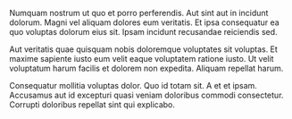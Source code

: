 Numquam nostrum ut quo et porro perferendis. Aut sint aut in incidunt dolorum. Magni vel aliquam dolores eum veritatis. Et ipsa consequatur ea quo voluptas dolorum eius sit. Ipsam incidunt recusandae reiciendis sed.
 Aut veritatis quae quisquam nobis doloremque voluptates sit voluptas. Et maxime sapiente iusto eum velit eaque voluptatem ratione iusto. Ut velit voluptatum harum facilis et dolorem non expedita. Aliquam repellat harum.
 Consequatur mollitia voluptas dolor. Quo id totam sit. A et et ipsam. Accusamus aut id excepturi quasi veniam doloribus commodi consectetur. Corrupti doloribus repellat sint qui explicabo.